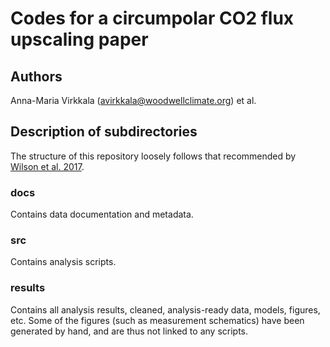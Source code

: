 # Codes for a circumpolar CO2 flux upscaling paper

## Authors
Anna-Maria Virkkala (avirkkala@woodwellclimate.org)
et al.

## Description of subdirectories
The structure of this repository loosely follows that recommended by [Wilson et al. 2017](https://doi.org/10.1371/journal.pcbi.1005510).

### docs
Contains data documentation and metadata.


### src
Contains analysis scripts. 

### results 
Contains all analysis results, cleaned, analysis-ready data, models, figures, etc.
Some of the figures (such as measurement schematics) have been generated by hand, and are thus not linked to any scripts.